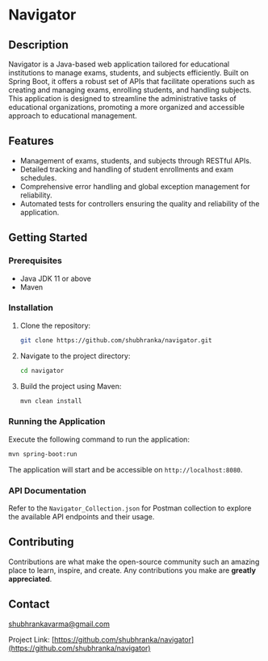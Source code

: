 
# Navigator

## Description

Navigator is a Java-based web application tailored for educational institutions to manage exams, students, and subjects efficiently. Built on Spring Boot, it offers a robust set of APIs that facilitate operations such as creating and managing exams, enrolling students, and handling subjects. This application is designed to streamline the administrative tasks of educational organizations, promoting a more organized and accessible approach to educational management.

## Features

- Management of exams, students, and subjects through RESTful APIs.
- Detailed tracking and handling of student enrollments and exam schedules.
- Comprehensive error handling and global exception management for reliability.
- Automated tests for controllers ensuring the quality and reliability of the application.

## Getting Started

### Prerequisites

- Java JDK 11 or above
- Maven

### Installation

1. Clone the repository:
   ```sh
   git clone https://github.com/shubhranka/navigator.git
   ```
2. Navigate to the project directory:
   ```sh
   cd navigator
   ```
3. Build the project using Maven:
   ```sh
   mvn clean install
   ```

### Running the Application

Execute the following command to run the application:
```sh
mvn spring-boot:run
```

The application will start and be accessible on `http://localhost:8080`.

### API Documentation

Refer to the `Navigator_Collection.json` for Postman collection to explore the available API endpoints and their usage.

## Contributing

Contributions are what make the open-source community such an amazing place to learn, inspire, and create. Any contributions you make are **greatly appreciated**.


## Contact

shubhrankavarma@gmail.com

Project Link: [https://github.com/shubhranka/navigator](https://github.com/shubhranka/navigator)
